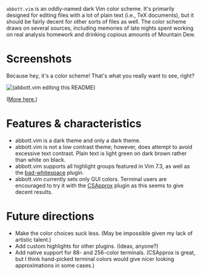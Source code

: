 `abbott.vim` is an oddly-named dark Vim color scheme. It's primarily designed
for editing files with a lot of plain text (i.e., TeX documents), but it
should be fairly decent for other sorts of files as well. The color scheme
draws on several sources, including memories of late nights spent working on
real analysis homework and drinking copious amounts of Mountain Dew.

# Screenshots #

Because hey, it's a color scheme! That's what you really want to see, right?

![(abbott.vim editing this README)](http://i.imgur.com/nGq1C.png)

([More here.][1])

# Features & characteristics #

*   abbott.vim is a dark theme and only a dark theme.
*   abbott.vim is not a low contrast theme; however, does attempt to avoid
    excessive text contrast. Plain text is light green on dark brown rather
    than white on black.
*   abbott.vim supports all highlight groups featured in Vim 7.3, as well as
the [bad-whitespace][2] plugin.
*   abbott.vim currently sets only GUI colors. Terminal users are encouraged
to try it with the [CSApprox][3] plugin as this seems to give decent results.

# Future directions #

*   Make the color choices suck less. (May be impossible given my lack of
artistic talent.)
*   Add custom highlights for other plugins. (Ideas, anyone?)
*   Add native support for 88- and 256-color terminals. (CSApprox is great,
    but I think hand-picked terminal colors would give nicer looking
    approximations in some cases.)

[1]: http://imgur.com/a/7woPY
[2]: https://github.com/bitc/vim-bad-whitespace
[3]: https://github.com/godlygeek/csapprox
